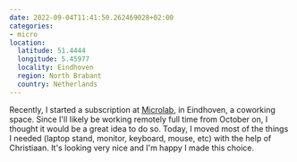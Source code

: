 ```yaml
---
date: 2022-09-04T11:41:50.262469028+02:00
categories:
- micro
location:
  latitude: 51.4444
  longitude: 5.45977
  locality: Eindhoven
  region: North Brabant
  country: Netherlands
---
```


Recently, I started a subscription at [Microlab](https://microlab.nl/), in Eindhoven, a coworking space. Since I'll likely be working remotely full time from October on, I thought it would be a great idea to do so. Today, I moved most of the things I needed (laptop stand, monitor, keyboard, mouse, etc) with the help of Christiaan. It's looking very nice and I'm happy I made this choice.
